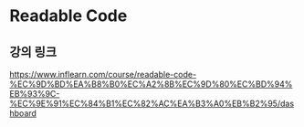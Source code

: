 # Readable Code     

## 강의 링크
https://www.inflearn.com/course/readable-code-%EC%9D%BD%EA%B8%B0%EC%A2%8B%EC%9D%80%EC%BD%94%EB%93%9C-%EC%9E%91%EC%84%B1%EC%82%AC%EA%B3%A0%EB%B2%95/dashboard
